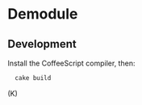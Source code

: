 # Demodule

## Development

Install the CoffeeScript compiler, then:
``` bash
  cake build
```

(K)
